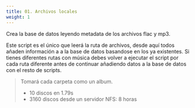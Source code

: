 ```yaml
---
title: 01. Archivos locales
weight: 1
---
```


Crea la base de datos leyendo metadata de los archivos flac y mp3.

Este script es el único que leerá la ruta de archivos, desde aquí todos añaden información a a la base de datos basandose en los ya existentes. Si tienes diferentes rutas con música debes volver a ejecutar el script por cada ruta diferente antes de continuar añadiendo datos a la base de datos con el resto de scripts.

> Tomará cada carpeta como un album.
> - 10 discos en 1.79s
> - 3160 discos desde un servidor NFS: 8 horas

